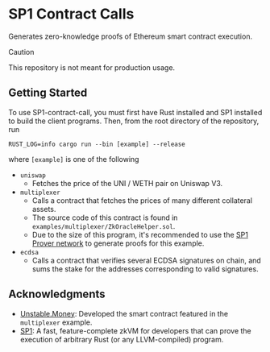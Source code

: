 # SP1 Contract Calls

Generates zero-knowledge proofs of Ethereum smart contract execution. 

> [!CAUTION]
>
> This repository is not meant for production usage.

## Getting Started

To use SP1-contract-call, you must first have Rust installed and SP1 installed to build the client programs. Then, from the root directory of the repository, run 

```RUST_LOG=info cargo run --bin [example] --release``` 

where `[example]` is one of the following
* `uniswap`
    * Fetches the price of the UNI / WETH pair on Uniswap V3.
* `multiplexer`
    * Calls a contract that fetches the prices of many different collateral assets.
    * The source code of this contract is found in `examples/multiplexer/ZkOracleHelper.sol`.
    * Due to the size of this program, it's recommended to use the [SP1 Prover network](https://docs.succinct.xyz/generating-proofs/prover-network.html) to generate proofs for this example.
* `ecdsa`
    * Calls a contract that verifies several ECDSA signatures on chain, and sums the stake for the addresses corresponding to valid signatures.


## Acknowledgments

* [Unstable.Money](https://www.unstable.money/): Developed the smart contract featured in the `multiplexer` example.
* [SP1](https://github.com/succinctlabs/sp1): A fast, feature-complete zkVM for developers that can prove the execution of arbitrary Rust (or any LLVM-compiled) program.